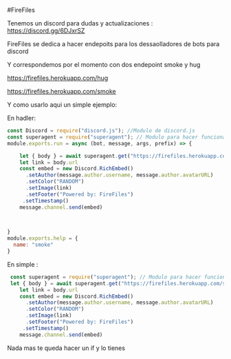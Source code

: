 #FireFiles


Tenemos un discord para dudas y actualizaciones : https://discord.gg/6DJxrSZ

FireFiles se dedica a hacer endepoits para los dessaolladores de bots para discord

Y correspondemos por el momento con dos endepoint smoke y hug

https://firefiles.herokuapp.com/hug

https://firefiles.herokuapp.com/smoke

Y como usarlo aqui un simple ejemplo:

En hadler:

```js
const Discord = require("discord.js"); //Modulo de discord.js
const superagent = require("superagent"); // Modulo para hacer funcionar las imagenes
module.exports.run = async (bot, message, args, prefix) => {

    let { body } = await superagent.get("https://firefiles.herokuapp.com/smoke") // Con el modulo superagent hacemos que mande la imagen
    let link = body.url
    const embed = new Discord.RichEmbed()
      .setAuthor(message.author.username, message.author.avatarURL)
      .setColor("RANDOM")
      .setImage(link)
      .setFooter("Powered by: FireFiles")
     .setTimestamp()
    message.channel.send(embed)


 
}
module.exports.help = {
  name: "smoke"
}
```


En simple :

```js
 const superagent = require("superagent"); // Modulo para hacer funcionar las imagenes
 let { body } = await superagent.get("https://firefiles.herokuapp.com/smoke")// Con el modulo superagent hacemos que mande la imagen
    let link = body.url
    const embed = new Discord.RichEmbed()
      .setAuthor(message.author.username, message.author.avatarURL)
      .setColor("RANDOM")
      .setImage(link)
      .setFooter("Powered by: FireFiles")
     .setTimestamp()
    message.channel.send(embed)
```

 

 Nada mas te queda hacer un if y lo tienes 














